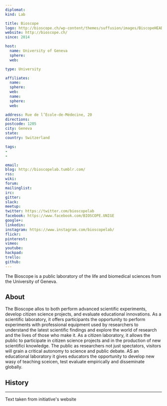 ```yaml
---
diplomat:
kind: Lab

title: Bioscope
logo: http://bioscope.ch/wp-content/themes/suffusion/images/BiscopeHEADER.png
website: http://bioscope.ch/
since: 2014

host:
  name: University of Geneva
  sphere:
  web:

type: University

affiliates:
  name:
  sphere:
  web:
  name:
  sphere:
  web:

address: Rue de l’Ecole-de-Médecine, 20
directions:
postcode: 1205
city: Geneva
state:
country: Switzerland

tags:
-
-

email:
blog: http://bioscopelab.tumblr.com/
rss:
wiki:
forum:
mailinglist:
irc:
gitter:
slack:
meetup:
twitter: https://twitter.com/bioscopelab
facebook: https://www.facebook.com/BIOSCOPE.UNIGE
google+:
linkedin:
instagram: https://www.instagram.com/bioscopelab/
flickr:
pinterest:
vimeo:
youtube:
hackpad:
trello:
github:
---
```

The Bioscope is a public laboratory of the life and biomedical sciences from the University of Geneva.

## About
The Bioscope allos to both perform advanced scientific experiments, develop citizen science projects, and evaluate educational innovations. As a scientific laboratory, it offers participants the opportunity to perform experiments with professional equipment used by researchers to understand the latest scientific findings and explore the world of research and the lives of those who make it. As a citizen laboratory, it allows the public to participate in citizen science projects and in the production of new scientifici knowledge. The public as researchers not just spectators, visitors will grain a critical autonomy to science and public debate. AS an educational laboratory it gives educators the opportunity to develop new wasy of teaching sceicen, test evaluate empirically and disseminate globally.

## History


---
Text taken from initiative's website
